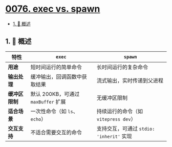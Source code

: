 # [0076. exec vs. spawn](https://github.com/tnotesjs/TNotes.nodejs/tree/main/notes/0076.%20exec%20vs.%20spawn)

<!-- region:toc -->

- [1. 📝 概述](#1--概述)

<!-- endregion:toc -->

## 1. 📝 概述

| 特性 | `exec` | `spawn` |
| --- | --- | --- |
| **用途** | 短时间运行的简单命令 | 长时间运行的复杂命令 |
| **输出处理** | 缓冲输出，回调函数中获取结果 | 流式输出，实时传递到父进程 |
| **缓冲区限制** | 默认 200KB，可通过 `maxBuffer` 扩展 | 无缓冲区限制 |
| **适合场景** | 一次性命令（如 `ls`、`echo`） | 持续运行的命令（如 `vitepress dev`） |
| **交互支持** | 不适合需要交互的命令 | 支持交互，可通过 `stdio: 'inherit'` 实现 |
